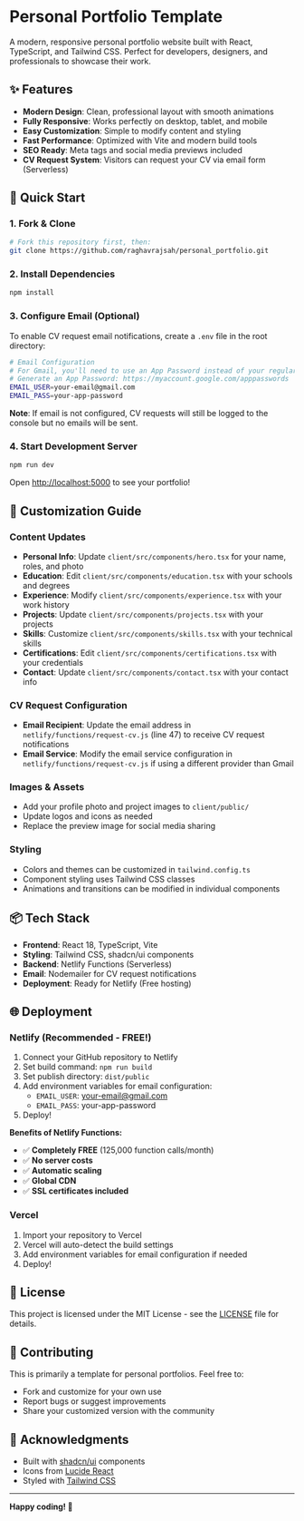 # Personal Portfolio Template

A modern, responsive personal portfolio website built with React, TypeScript, and Tailwind CSS. Perfect for developers, designers, and professionals to showcase their work.

## ✨ Features

- **Modern Design**: Clean, professional layout with smooth animations
- **Fully Responsive**: Works perfectly on desktop, tablet, and mobile
- **Easy Customization**: Simple to modify content and styling
- **Fast Performance**: Optimized with Vite and modern build tools
- **SEO Ready**: Meta tags and social media previews included
- **CV Request System**: Visitors can request your CV via email form (Serverless)

## 🚀 Quick Start

### 1. Fork & Clone
```bash
# Fork this repository first, then:
git clone https://github.com/raghavrajsah/personal_portfolio.git
```

### 2. Install Dependencies
```bash
npm install
```

### 3. Configure Email (Optional)
To enable CV request email notifications, create a `.env` file in the root directory:

```bash
# Email Configuration
# For Gmail, you'll need to use an App Password instead of your regular password
# Generate an App Password: https://myaccount.google.com/apppasswords
EMAIL_USER=your-email@gmail.com
EMAIL_PASS=your-app-password
```

**Note**: If email is not configured, CV requests will still be logged to the console but no emails will be sent.

### 4. Start Development Server
```bash
npm run dev
```

Open [http://localhost:5000](http://localhost:5000) to see your portfolio!

## 🎨 Customization Guide

### Content Updates
- **Personal Info**: Update `client/src/components/hero.tsx` for your name, roles, and photo
- **Education**: Edit `client/src/components/education.tsx` with your schools and degrees
- **Experience**: Modify `client/src/components/experience.tsx` with your work history
- **Projects**: Update `client/src/components/projects.tsx` with your projects
- **Skills**: Customize `client/src/components/skills.tsx` with your technical skills
- **Certifications**: Edit `client/src/components/certifications.tsx` with your credentials
- **Contact**: Update `client/src/components/contact.tsx` with your contact info

### CV Request Configuration
- **Email Recipient**: Update the email address in `netlify/functions/request-cv.js` (line 47) to receive CV request notifications
- **Email Service**: Modify the email service configuration in `netlify/functions/request-cv.js` if using a different provider than Gmail

### Images & Assets
- Add your profile photo and project images to `client/public/`
- Update logos and icons as needed
- Replace the preview image for social media sharing

### Styling
- Colors and themes can be customized in `tailwind.config.ts`
- Component styling uses Tailwind CSS classes
- Animations and transitions can be modified in individual components

## 📦 Tech Stack

- **Frontend**: React 18, TypeScript, Vite
- **Styling**: Tailwind CSS, shadcn/ui components
- **Backend**: Netlify Functions (Serverless)
- **Email**: Nodemailer for CV request notifications
- **Deployment**: Ready for Netlify (Free hosting)

## 🌐 Deployment

### Netlify (Recommended - FREE!)
1. Connect your GitHub repository to Netlify
2. Set build command: `npm run build`
3. Set publish directory: `dist/public`
4. Add environment variables for email configuration:
   - `EMAIL_USER`: your-email@gmail.com
   - `EMAIL_PASS`: your-app-password
5. Deploy!

**Benefits of Netlify Functions:**
- ✅ **Completely FREE** (125,000 function calls/month)
- ✅ **No server costs**
- ✅ **Automatic scaling**
- ✅ **Global CDN**
- ✅ **SSL certificates included**

### Vercel
1. Import your repository to Vercel
2. Vercel will auto-detect the build settings
3. Add environment variables for email configuration if needed
4. Deploy!

## 📝 License

This project is licensed under the MIT License - see the [LICENSE](LICENSE) file for details.

## 🤝 Contributing

This is primarily a template for personal portfolios. Feel free to:
- Fork and customize for your own use
- Report bugs or suggest improvements
- Share your customized version with the community

## 🙏 Acknowledgments

- Built with [shadcn/ui](https://ui.shadcn.com/) components
- Icons from [Lucide React](https://lucide.dev/)
- Styled with [Tailwind CSS](https://tailwindcss.com/)

---

**Happy coding! 🎉** 
